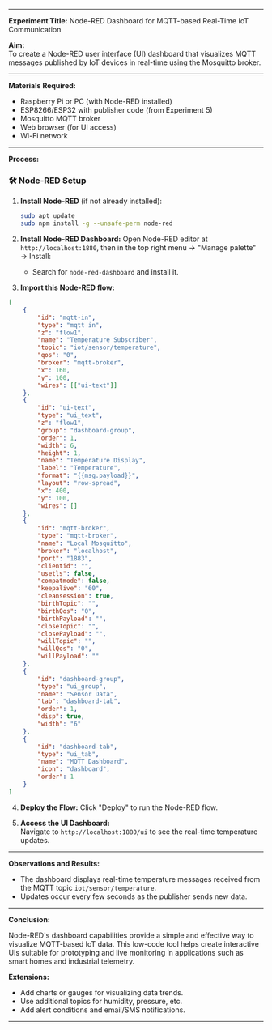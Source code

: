 
---

**Experiment Title:** Node-RED Dashboard for MQTT-based Real-Time IoT Communication

**Aim:**  
To create a Node-RED user interface (UI) dashboard that visualizes MQTT messages published by IoT devices in real-time using the Mosquitto broker.

---

**Materials Required:**

- Raspberry Pi or PC (with Node-RED installed)
- ESP8266/ESP32 with publisher code (from Experiment 5)
- Mosquitto MQTT broker
- Web browser (for UI access)
- Wi-Fi network

---

**Process:**

### 🛠 Node-RED Setup

1. **Install Node-RED** (if not already installed):
   ```bash
   sudo apt update
   sudo npm install -g --unsafe-perm node-red
   ```

2. **Install Node-RED Dashboard:**
   Open Node-RED editor at `http://localhost:1880`, then in the top right menu → "Manage palette" → Install:
   - Search for `node-red-dashboard` and install it.

3. **Import this Node-RED flow:**

```json
[
    {
        "id": "mqtt-in",
        "type": "mqtt in",
        "z": "flow1",
        "name": "Temperature Subscriber",
        "topic": "iot/sensor/temperature",
        "qos": "0",
        "broker": "mqtt-broker",
        "x": 160,
        "y": 100,
        "wires": [["ui-text"]]
    },
    {
        "id": "ui-text",
        "type": "ui_text",
        "z": "flow1",
        "group": "dashboard-group",
        "order": 1,
        "width": 6,
        "height": 1,
        "name": "Temperature Display",
        "label": "Temperature",
        "format": "{{msg.payload}}",
        "layout": "row-spread",
        "x": 400,
        "y": 100,
        "wires": []
    },
    {
        "id": "mqtt-broker",
        "type": "mqtt-broker",
        "name": "Local Mosquitto",
        "broker": "localhost",
        "port": "1883",
        "clientid": "",
        "usetls": false,
        "compatmode": false,
        "keepalive": "60",
        "cleansession": true,
        "birthTopic": "",
        "birthQos": "0",
        "birthPayload": "",
        "closeTopic": "",
        "closePayload": "",
        "willTopic": "",
        "willQos": "0",
        "willPayload": ""
    },
    {
        "id": "dashboard-group",
        "type": "ui_group",
        "name": "Sensor Data",
        "tab": "dashboard-tab",
        "order": 1,
        "disp": true,
        "width": "6"
    },
    {
        "id": "dashboard-tab",
        "type": "ui_tab",
        "name": "MQTT Dashboard",
        "icon": "dashboard",
        "order": 1
    }
]
```

4. **Deploy the Flow:** Click "Deploy" to run the Node-RED flow.

5. **Access the UI Dashboard:**  
   Navigate to `http://localhost:1880/ui` to see the real-time temperature updates.

---

**Observations and Results:**

- The dashboard displays real-time temperature messages received from the MQTT topic `iot/sensor/temperature`.
- Updates occur every few seconds as the publisher sends new data.

---

**Conclusion:**

Node-RED's dashboard capabilities provide a simple and effective way to visualize MQTT-based IoT data. This low-code tool helps create interactive UIs suitable for prototyping and live monitoring in applications such as smart homes and industrial telemetry.

**Extensions:**
- Add charts or gauges for visualizing data trends.
- Use additional topics for humidity, pressure, etc.
- Add alert conditions and email/SMS notifications.

---
